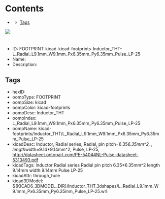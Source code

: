 



Contents
========

* [](#)
	* [Tags](#tags)
  
![][im]
# 

- ID: FOOTPRINT-kicad-kicad-footprints-Inductor_THT-L_Radial_L9.1mm_W9.1mm_Px6.35mm_Py6.35mm_Pulse_LP-25
- Name: 
- Description: 

## Tags

- hexID: 
- oompType: FOOTPRINT
- oompSize: kicad
- oompColor: kicad-footprints
- oompDesc: Inductor_THT
- oompIndex: L_Radial_L9.1mm_W9.1mm_Px6.35mm_Py6.35mm_Pulse_LP-25
- oompName: kicad-footprints/Inductor_THT/L_Radial_L9.1mm_W9.1mm_Px6.35mm_Py6.35mm_Pulse_LP-25
- kicadDesc: Inductor, Radial series, Radial, pin pitch=6.35*6.35mm^2, , length*width=9.14*9.14mm^2, Pulse, LP-25, http://datasheet.octopart.com/PE-54044NL-Pulse-datasheet-5313493.pdf
- kicadTags: Inductor Radial series Radial pin pitch 6.35*6.35mm^2  length 9.14mm width 9.14mm Pulse LP-25
- kicadAttr: through_hole
- kicad3DModel: ${KICAD6_3DMODEL_DIR}/Inductor_THT.3dshapes/L_Radial_L9.1mm_W9.1mm_Px6.35mm_Py6.35mm_Pulse_LP-25.wrl



[im]: image.png

